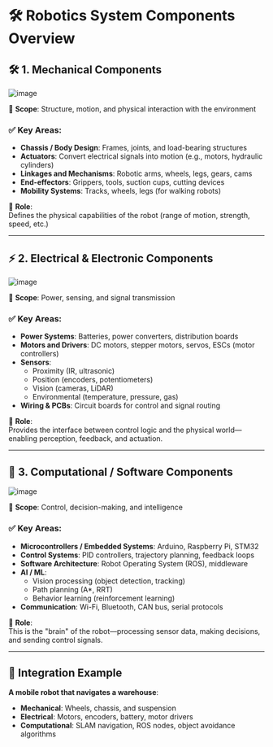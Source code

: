 # 🛠️ Robotics System Components Overview

## 🛠️ 1. Mechanical Components
![image](https://github.com/user-attachments/assets/15d08b88-cd29-4818-849f-8d912b6d41dd)


📌 **Scope**: Structure, motion, and physical interaction with the environment

### ✅ Key Areas:
- **Chassis / Body Design**: Frames, joints, and load-bearing structures
- **Actuators**: Convert electrical signals into motion (e.g., motors, hydraulic cylinders)
- **Linkages and Mechanisms**: Robotic arms, wheels, legs, gears, cams
- **End-effectors**: Grippers, tools, suction cups, cutting devices
- **Mobility Systems**: Tracks, wheels, legs (for walking robots)

🧠 **Role**:  
Defines the physical capabilities of the robot (range of motion, strength, speed, etc.)

---

## ⚡ 2. Electrical & Electronic Components

![image](https://github.com/user-attachments/assets/f5344deb-3e73-47e4-960b-a7f59ef6962f)


📌 **Scope**: Power, sensing, and signal transmission

### ✅ Key Areas:
- **Power Systems**: Batteries, power converters, distribution boards
- **Motors and Drivers**: DC motors, stepper motors, servos, ESCs (motor controllers)
- **Sensors**:
  - Proximity (IR, ultrasonic)
  - Position (encoders, potentiometers)
  - Vision (cameras, LiDAR)
  - Environmental (temperature, pressure, gas)
- **Wiring & PCBs**: Circuit boards for control and signal routing

🧠 **Role**:  
Provides the interface between control logic and the physical world—enabling perception, feedback, and actuation.

---

## 🧠 3. Computational / Software Components
![image](https://github.com/user-attachments/assets/56758025-d454-4365-9fee-d6986ea8fc7f)


📌 **Scope**: Control, decision-making, and intelligence

### ✅ Key Areas:
- **Microcontrollers / Embedded Systems**: Arduino, Raspberry Pi, STM32
- **Control Systems**: PID controllers, trajectory planning, feedback loops
- **Software Architecture**: Robot Operating System (ROS), middleware
- **AI / ML**:
  - Vision processing (object detection, tracking)
  - Path planning (A*, RRT)
  - Behavior learning (reinforcement learning)
- **Communication**: Wi-Fi, Bluetooth, CAN bus, serial protocols

🧠 **Role**:  
This is the "brain" of the robot—processing sensor data, making decisions, and sending control signals.

---

## 🔁 Integration Example

**A mobile robot that navigates a warehouse**:

- **Mechanical**: Wheels, chassis, and suspension  
- **Electrical**: Motors, encoders, battery, motor drivers  
- **Computational**: SLAM navigation, ROS nodes, object avoidance algorithms

